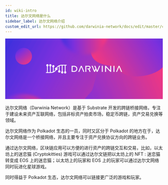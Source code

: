 ```yaml
---
id: wiki-intro
title: 达尔文网络是什么
sidebar_label: 达尔文网络介绍
custom_edit_url: https://github.com/darwinia-network/docs/edit/master/content/zh-CN/wiki-intro.md
---
```


![Darwinia Banner](assets/darwinia-banner.png)

达尔文网络（Darwinia Network）是基于 Substrate 开发的跨链桥接网络，专注于建设未来资产互联网络，包括非标资产拍卖市场，稳定币跨链，资产交易兑换等领域。

达尔⽂⽹络作为 Polkadot ⽣态的⼀员，同时⼜区分于 Polkadot 的地方在于，达尔⽂⽹络是⼀个桥接⽹络，并且主要专注于资产兑换协议⽅向的跨链业务。 

通过达尔⽂⽹络，区块链应⽤可以⽅便的进⾏资产的跨链交互和交易，⽐如，以太坊上的迷恋猫 (Cryptokitties) 游戏可以通过达尔⽂链把以太坊上的 NFT : 迷恋猫转变成 EOS 上的迷恋猫；以太坊上的玩家和 EOS 上的玩家可以通过达尔⽂⽹络同时玩进化星球游戏。

同时得益于 Polkadot ⽣态，达尔⽂⽹络可以链接更⼴泛的游戏和玩家。

